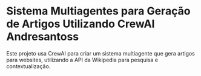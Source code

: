 # Sistema Multiagentes para Geração de Artigos Utilizando CrewAI Andresantoss
Este projeto usa CrewAI para criar um sistema multiagente que gera artigos para websites, utilizando a API da Wikipedia para pesquisa e contextualização.
